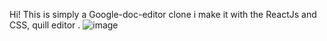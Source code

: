 Hi! This is simply a Google-doc-editor clone i make it with the ReactJs and CSS, quill editor . ![image](https://github.com/vishal1015/Google-doc-clone-/assets/109803237/5d2ab18b-d876-4785-98df-01ae9f2306b7)
